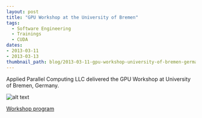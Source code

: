 ```yaml
---
layout: post
title: "GPU Workshop at the University of Bremen"
tags:
  - Software Engineering
  - Trainings
  - CUDA
dates:
- 2013-03-11
- 2013-03-13
thumbnail_path: blog/2013-03-11-gpu-workshop-university-of-bremen-germany/university_logo.png
---
```


Applied Parallel Computing LLC delivered the GPU Workshop at University of Bremen, Germany.

![alt text](\assets\img\blog\2013-03-11-gpu-workshop-university-of-bremen-germany\university_logo.png "Logo Title Text 1")

[Workshop program](\assets\img\blog\2013-03-11-gpu-workshop-university-of-bremen-germany\agenda.pdf)
